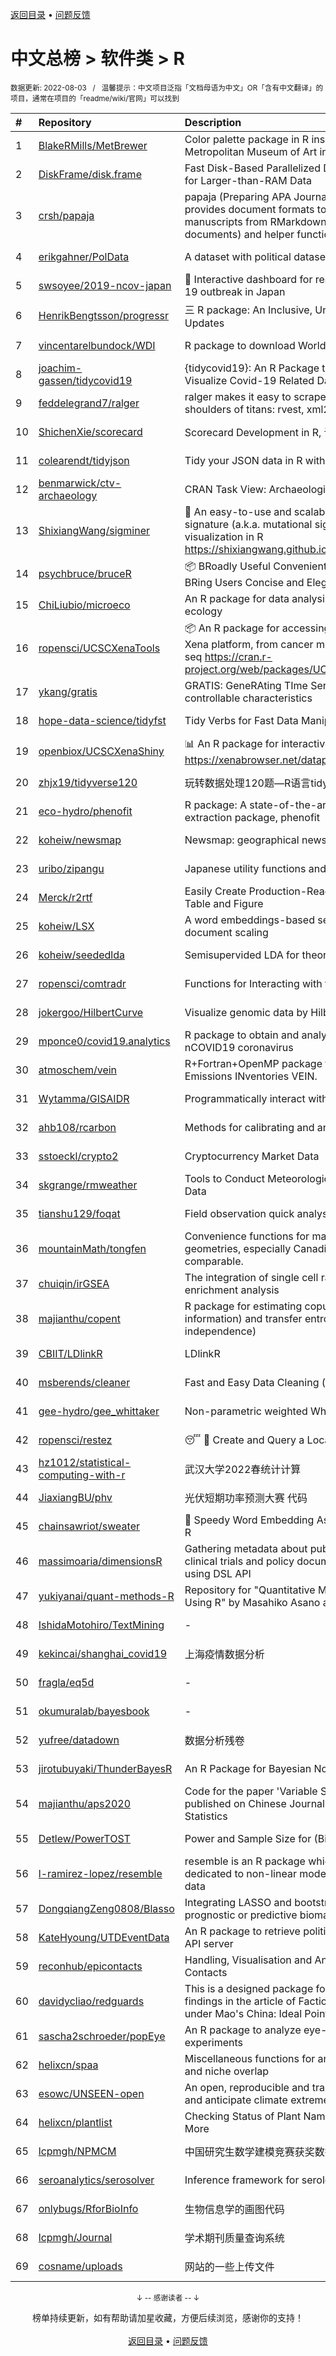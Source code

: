 <a href="https://github.com/GrowingGit/GitHub-Chinese-Top-Charts#github中文排行榜">返回目录</a> • <a href="/content/docs/feedback.md">问题反馈</a>

# 中文总榜 > 软件类 > R
<sub>数据更新: 2022-08-03&nbsp;&nbsp;&nbsp;/&nbsp;&nbsp;&nbsp;温馨提示：中文项目泛指「文档母语为中文」OR「含有中文翻译」的项目，通常在项目的「readme/wiki/官网」可以找到</sub>

|#|Repository|Description|Stars|Updated|
|:-|:-|:-|:-|:-|
|1|[BlakeRMills/MetBrewer](https://github.com/BlakeRMills/MetBrewer)|Color palette package in R inspired by works at the Metropolitan Museum of Art in New York|711|2022-07-28|
|2|[DiskFrame/disk.frame](https://github.com/DiskFrame/disk.frame)|Fast Disk-Based Parallelized Data Manipulation Framework for Larger-than-RAM Data|578|2022-03-07|
|3|[crsh/papaja](https://github.com/crsh/papaja)|papaja (Preparing APA Journal Articles) is an R package that provides document formats to produce complete APA manuscripts from RMarkdown-files (PDF and Word documents) and helper functions that facil ...|538|2022-07-11|
|4|[erikgahner/PolData](https://github.com/erikgahner/PolData)|A dataset with political datasets|386|2022-07-31|
|5|[swsoyee/2019-ncov-japan](https://github.com/swsoyee/2019-ncov-japan)|🦠 Interactive dashboard for real-time recording of COVID-19 outbreak in Japan|378|2022-08-02|
|6|[HenrikBengtsson/progressr](https://github.com/HenrikBengtsson/progressr)|三 R package: An Inclusive, Unifying API for Progress Updates|237|2022-06-19|
|7|[vincentarelbundock/WDI](https://github.com/vincentarelbundock/WDI)|R package to download World Bank data|166|2022-07-26|
|8|[joachim-gassen/tidycovid19](https://github.com/joachim-gassen/tidycovid19)|{tidycovid19}: An R Package to Download, Tidy and Visualize Covid-19 Related Data|142|2022-08-02|
|9|[feddelegrand7/ralger](https://github.com/feddelegrand7/ralger)|ralger makes it easy to scrape a website. Built on the shoulders of titans: rvest, xml2. |140|2022-06-18|
|10|[ShichenXie/scorecard](https://github.com/ShichenXie/scorecard)|Scorecard Development in R, 评分卡|139|2022-07-30|
|11|[colearendt/tidyjson](https://github.com/colearendt/tidyjson)|Tidy your JSON data in R with tidyjson|136|2022-07-13|
|12|[benmarwick/ctv-archaeology](https://github.com/benmarwick/ctv-archaeology)|CRAN Task View: Archaeological Science|116|2022-07-28|
|13|[ShixiangWang/sigminer](https://github.com/ShixiangWang/sigminer)|🌲 An easy-to-use and scalable toolkit for genomic alteration signature (a.k.a. mutational signature) analysis and visualization in R https://shixiangwang.github.io/sigminer/reference/index.html|102|2022-08-02|
|14|[psychbruce/bruceR](https://github.com/psychbruce/bruceR)|📦 BRoadly Useful Convenient and Efficient R functions that BRing Users Concise and Elegant R data analyses.|99|2022-06-27|
|15|[ChiLiubio/microeco](https://github.com/ChiLiubio/microeco)|An R package for data analysis in microbial community ecology|85|2022-07-28|
|16|[ropensci/UCSCXenaTools](https://github.com/ropensci/UCSCXenaTools)|:package: An R package for accessing genomics data from UCSC Xena platform, from cancer multi-omics to single-cell RNA-seq https://cran.r-project.org/web/packages/UCSCXenaTools/|73|2022-06-20|
|17|[ykang/gratis](https://github.com/ykang/gratis)|GRATIS: GeneRAting TIme Series with diverse and controllable characteristics|69|2022-04-21|
|18|[hope-data-science/tidyfst](https://github.com/hope-data-science/tidyfst)|Tidy Verbs for Fast Data Manipulation|68|2022-08-01|
|19|[openbiox/UCSCXenaShiny](https://github.com/openbiox/UCSCXenaShiny)|📊 An R package for interactively exploring UCSC Xena https://xenabrowser.net/datapages/|62|2022-06-06|
|20|[zhjx19/tidyverse120](https://github.com/zhjx19/tidyverse120)|玩转数据处理120题—R语言tidyverse版本|52|2022-07-22|
|21|[eco-hydro/phenofit](https://github.com/eco-hydro/phenofit)|R package: A state-of-the-art Vegetation Phenology extraction package, phenofit|51|2022-04-28|
|22|[koheiw/newsmap](https://github.com/koheiw/newsmap)|Newsmap: geographical news classifier|50|2022-05-09|
|23|[uribo/zipangu](https://github.com/uribo/zipangu)|Japanese utility functions and data|47|2022-05-23|
|24|[Merck/r2rtf](https://github.com/Merck/r2rtf)|Easily Create Production-Ready Rich Text Format (RTF) Table and Figure|46|2022-07-08|
|25|[koheiw/LSX](https://github.com/koheiw/LSX)|A word embeddings-based semi-supervised model for document scaling|43|2022-07-27|
|26|[koheiw/seededlda](https://github.com/koheiw/seededlda)|Semisupervided LDA for theory-driven text analysis|41|2022-07-27|
|27|[ropensci/comtradr](https://github.com/ropensci/comtradr)|Functions for Interacting with the UN Comtrade API|38|2022-04-20|
|28|[jokergoo/HilbertCurve](https://github.com/jokergoo/HilbertCurve)|Visualize genomic data by Hilbert curve|35|2022-04-12|
|29|[mponce0/covid19.analytics](https://github.com/mponce0/covid19.analytics)|R package to obtain and analyze live data from the nCOVID19 coronavirus|34|2022-05-26|
|30|[atmoschem/vein](https://github.com/atmoschem/vein)| R+Fortran+OpenMP package to estimate Vehicular Emissions INventories VEIN. |33|2022-05-17|
|31|[Wytamma/GISAIDR](https://github.com/Wytamma/GISAIDR)|Programmatically interact with the GISAID database.|32|2022-07-30|
|32|[ahb108/rcarbon](https://github.com/ahb108/rcarbon)|Methods for calibrating and analysing radiocarbon dates|32|2022-07-21|
|33|[sstoeckl/crypto2](https://github.com/sstoeckl/crypto2)|Cryptocurrency Market Data|31|2022-07-18|
|34|[skgrange/rmweather](https://github.com/skgrange/rmweather)|Tools to Conduct Meteorological Normalisation on Air Quality Data|31|2022-07-26|
|35|[tianshu129/foqat](https://github.com/tianshu129/foqat)|Field observation quick analysis toolkit|28|2022-04-06|
|36|[mountainMath/tongfen](https://github.com/mountainMath/tongfen)|Convenience functions for making data on different geometries, especially Canadian census geometries, comparable.|26|2022-05-12|
|37|[chuiqin/irGSEA](https://github.com/chuiqin/irGSEA)|The integration of single cell rank-based gene set enrichment analysis|25|2022-07-26|
|38|[majianthu/copent](https://github.com/majianthu/copent)|R package for estimating copula entropy (mutual information) and transfer entropy (conditional independence)|24|2022-07-08|
|39|[CBIIT/LDlinkR](https://github.com/CBIIT/LDlinkR)|LDlinkR|24|2022-08-01|
|40|[msberends/cleaner](https://github.com/msberends/cleaner)|Fast and Easy Data Cleaning (in R)|23|2022-06-24|
|41|[gee-hydro/gee_whittaker](https://github.com/gee-hydro/gee_whittaker)|Non-parametric weighted Whittaker smoothing|23|2022-05-17|
|42|[ropensci/restez](https://github.com/ropensci/restez)|:sleeping: :open_file_folder: Create and Query a Local Copy of GenBank in R|23|2022-07-29|
|43|[hz1012/statistical-computing-with-r](https://github.com/hz1012/statistical-computing-with-r)|武汉大学2022春统计计算|22|2022-05-22|
|44|[JiaxiangBU/phv](https://github.com/JiaxiangBU/phv)|光伏短期功率预测大赛 代码|22|2022-07-02|
|45|[chainsawriot/sweater](https://github.com/chainsawriot/sweater)|👚 Speedy Word Embedding Association Test & Extras using R|20|2022-05-03|
|46|[massimoaria/dimensionsR](https://github.com/massimoaria/dimensionsR)|Gathering metadata about publications, patents, grants, clinical trials and policy documents from DS Dimensions using DSL API|20|2022-02-07|
|47|[yukiyanai/quant-methods-R](https://github.com/yukiyanai/quant-methods-R)|Repository for "Quantitative Methods in Political Science Using R" by Masahiko Asano and Yuki Yanai|17|2022-08-01|
|48|[IshidaMotohiro/TextMining](https://github.com/IshidaMotohiro/TextMining)|-|16|2022-06-20|
|49|[kekincai/shanghai_covid19](https://github.com/kekincai/shanghai_covid19)|上海疫情数据分析|14|2022-05-05|
|50|[fragla/eq5d](https://github.com/fragla/eq5d)|-|14|2022-07-28|
|51|[okumuralab/bayesbook](https://github.com/okumuralab/bayesbook)|-|14|2022-05-05|
|52|[yufree/datadown](https://github.com/yufree/datadown)|数据分析残卷|13|2022-08-01|
|53|[jirotubuyaki/ThunderBayesR](https://github.com/jirotubuyaki/ThunderBayesR)|An R Package for Bayesian Nonparametric  Clustering|13|2022-06-30|
|54|[majianthu/aps2020](https://github.com/majianthu/aps2020)|Code for the paper 'Variable Selection with Copula Entropy' published on Chinese Journal of Applied Probability and Statistics|12|2022-05-09|
|55|[Detlew/PowerTOST](https://github.com/Detlew/PowerTOST)|Power and Sample Size for (Bio)Equivalence Studies|12|2022-04-25|
|56|[l-ramirez-lopez/resemble](https://github.com/l-ramirez-lopez/resemble)|resemble is an R package which implements functions dedicated to non-linear modelling of complex spectroscopy data|12|2022-07-28|
|57|[DongqiangZeng0808/Blasso](https://github.com/DongqiangZeng0808/Blasso)|Integrating LASSO and bootstrapping algorithm to find best prognostic or predictive biomarkers|11|2022-07-14|
|58|[KateHyoung/UTDEventData](https://github.com/KateHyoung/UTDEventData)|An R package to retrieve  political event data from the UTD API server|11|2022-07-12|
|59|[reconhub/epicontacts](https://github.com/reconhub/epicontacts)|Handling, Visualisation and Analysis of Epidemiological Contacts|11|2022-05-13|
|60|[davidycliao/redguards](https://github.com/davidycliao/redguards)|This is a designed package for replicating the estimates and findings in the article of Factionalism and the Red Guards under Mao's China: Ideal Point Estimation Using Text Data. |10|2022-05-08|
|61|[sascha2schroeder/popEye](https://github.com/sascha2schroeder/popEye)|An R package to analyze eye-tracking data from reading experiments|10|2022-08-01|
|62|[helixcn/spaa](https://github.com/helixcn/spaa)|Miscellaneous functions for analysis of species association and niche overlap|10|2022-04-22|
|63|[esowc/UNSEEN-open](https://github.com/esowc/UNSEEN-open)|An open, reproducible and transferable workflow to assess and anticipate climate extremes beyond the observed record|9|2022-05-06|
|64|[helixcn/plantlist](https://github.com/helixcn/plantlist)|Checking Status of Plant Names based on The Plantlist and More|9|2022-08-02|
|65|[lcpmgh/NPMCM](https://github.com/lcpmgh/NPMCM)|中国研究生数学建模竞赛获奖数据和可视化分析案例|8|2022-02-27|
|66|[seroanalytics/serosolver](https://github.com/seroanalytics/serosolver)|Inference framework for serological data|8|2022-07-13|
|67|[onlybugs/RforBioInfo](https://github.com/onlybugs/RforBioInfo)|生物信息学的画图代码|5|2022-07-13|
|68|[lcpmgh/Journal](https://github.com/lcpmgh/Journal)|学术期刊质量查询系统|5|2022-07-17|
|69|[cosname/uploads](https://github.com/cosname/uploads)|网站的一些上传文件|3|2022-07-26|

<div align="center">
    <p><sub>↓ -- 感谢读者 -- ↓</sub></p>
    榜单持续更新，如有帮助请加星收藏，方便后续浏览，感谢你的支持！
</div>

<br/>

<div align="center"><a href="https://github.com/GrowingGit/GitHub-Chinese-Top-Charts#github中文排行榜">返回目录</a> • <a href="/content/docs/feedback.md">问题反馈</a></div>
